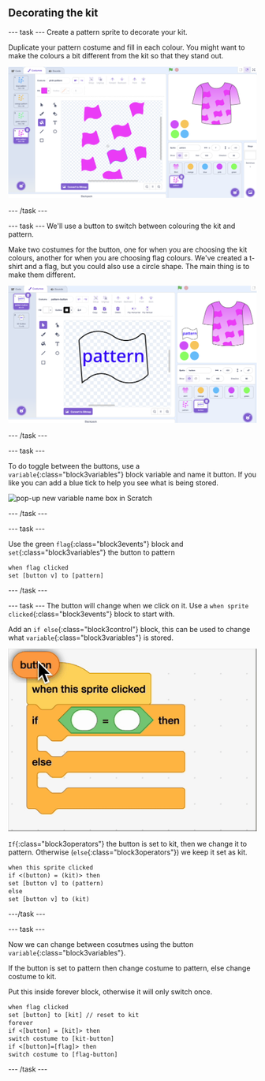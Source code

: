 ## Decorating the kit

--- task ---
Create a pattern sprite to decorate your kit.

Duplicate your pattern costume and fill in each colour. You might want to make the colours a bit different from the kit so that they stand out.

![Scratch editor - making pattern on shirt](images/pattern.png)

--- /task ---

--- task ---
We'll use a button to switch between colouring the kit and pattern. 

Make two costumes for the button, one for when you are choosing the kit colours, another for when you are choosing flag colours. We've created a t-shirt and a flag, but you could also use a circle shape. The main thing is to make them different. 

![Scratch editor - making button sprites](images/button.png)

--- /task ---


--- task ---

To do toggle between the buttons, use a `variable`{:class="block3variables"} block variable and name it button. If you like you can add a blue tick to help you see what is being stored. 

![pop-up new variable name box in Scratch](make-variable.png)

--- /task ---


--- task ---

Use the green `flag`{:class="block3events"} block and `set`{:class="block3variables"} the button to pattern 

```blocks3
when flag clicked
set [button v] to [pattern]
```
--- /task ---


--- task ---
The button will change when we click on it. Use a `when sprite clicked`{:class="block3events"} block to start with.

Add an `if else`{:class="block3control"} block, this can be used to change what `variable`{:class="block3variables"} is stored.

![gif of scratch operator block](images/button.gif)

`If`{:class="block3operators"} the button is set to kit, then we change it to pattern. Otherwise (`else`{:class="block3operators"}) we keep it set as kit.

```blocks3
when this sprite clicked
if <(button) = (kit)> then
set [button v] to (pattern)
else
set [button v] to (kit)
```

---/task ---


--- task ---

Now we can change between cosutmes using the button `variable`{:class="block3variables"}.

If the button is set to pattern then change costume to pattern, else change costume to kit.

Put this inside forever block, otherwise it will only switch once. 


```blocks3
when flag clicked
set [button] to [kit] // reset to kit
forever
if <[button] = [kit]> then
switch costume to [kit-button]
if <[button]=[flag]> then
switch costume to [flag-button]
```

--- /task ---
